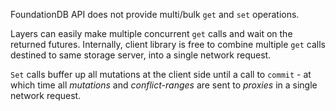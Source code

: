 FoundationDB API does not provide multi/bulk `get` and `set` operations.

Layers can easily make multiple concurrent `get` calls and wait on the returned futures. Internally, client library is free to combine multiple `get` calls destined to same storage server, into a single network request. 

`Set` calls buffer up all mutations at the client side until a call to `commit` - at which time all _mutations_ and _conflict-ranges_ are sent to _proxies_ in a single network request.
